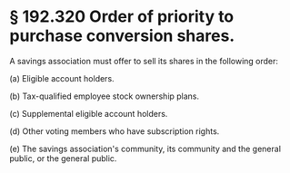# § 192.320   Order of priority to purchase conversion shares.

A savings association must offer to sell its shares in the following order:


(a) Eligible account holders.


(b) Tax-qualified employee stock ownership plans.


(c) Supplemental eligible account holders.


(d) Other voting members who have subscription rights.


(e) The savings association's community, its community and the general public, or the general public.




